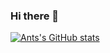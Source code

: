 ### Hi there 👋

<!--
**arfgit/arfgit** is a ✨ _special_ ✨ repository because its `README.md` (this file) appears on your GitHub profile.

Here are some ideas to get you started:

- 🔭 I’m currently working on ...
- 🌱 I’m currently learning ...
- 👯 I’m looking to collaborate on ...
- 🤔 I’m looking for help with ...
- 💬 Ask me about ...
- 📫 How to reach me: ...
- 😄 Pronouns: ...
- ⚡ Fun fact: ...
-->
[![Ants's GitHub stats](https://github-readme-stats.vercel.app/api?username=arfgit&theme=transparent)](https://github.com/arfgit/github-readme-stats)
